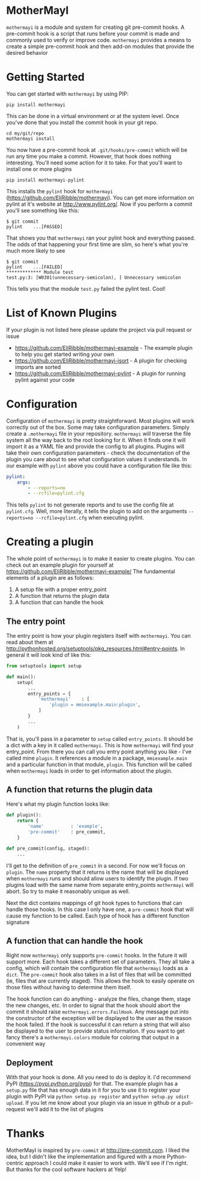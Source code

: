 MotherMayI
==========

`mothermayi` is a module and system for creating git pre-commit hooks. A pre-commit hook is a script that runs before your commit is made and commonly used to verify or improve code. `mothermayi` provides a means to create a simple pre-commit hook and then add-on modules that provide the desired behavior

Getting Started
===============

You can get started with `mothermayi` by using PIP:

```
pip install mothermayi
```

This can be done in a virtual environment or at the system level. Once you've done that you install the commit hook in your git repo.

```
cd my/git/repo
mothermayi install
```

You now have a pre-commit hook at `.git/hooks/pre-commit` which will be run any time you make a commit. However, that hook does nothing interesting. You'll need some action for it to take. For that you'll want to install one or more plugins

```
pip install mothermayi-pylint
```

This installs the `pylint` hook for `mothermayi` (https://github.com/EliRibble/mothermayi). You can get more information on pylint at it's website at http://www.pylint.org/. Now if you perform a commit you'll see something like this:

```
$ git commit
pylint    ...[PASSED]
```

That shows you that `mothermayi` ran your pylint hook and everything passed. The odds of that happening your first time are slim, so here's what you're much more likely to see

```
$ git commit
pylint    ...[FAILED]
************* Module test
test.py:3: [W0301(unnecessary-semicolon), ] Unnecessary semicolon
```

This tells you that the module `test.py` failed the pylint test. Cool!

List of Known Plugins
=====================

If your plugin is not listed here please update the project via pull request or issue

- https://github.com/EliRibble/mothermayi-example - The example plugin to help you get started writing your own
- https://github.com/EliRibble/mothermayi-isort - A plugin for checking imports are sorted
- https://github.com/EliRibble/mothermayi-pylint - A plugin for running pylint against your code

Configuration
=============

Configuration of `mothermayi` is pretty straightforward. Most plugins will work correctly out of the box. Some may take configuration parameters. Simply create a `.mothermayi` file in your repository. `mothermayi` will traverse the file system all the way back to the root looking for it. When it finds one it will import it as a YAML file and provide the config to all plugins. Plugins will take their own configuration parameters - check the documentation of the plugin you care about to see what configuration values it understands. In our example with `pylint` above you could have a configuration file like this:

```yaml
pylint:
    args:
        - --reports=no
        - --rcfile=pylint.cfg
```

This tells `pylint` to not generate reports and to use the config file at `pylint.cfg`. Well, more literally, it tells the plugin to add on the arguments `--reports=no --rcfile=pylint.cfg` when executing pylint.

Creating a plugin
=================

The whole point of `mothermayi` is to make it easier to create plugins. You can check out an example plugin for yourself at https://github.com/EliRibble/mothermayi-example/ The fundamental elements of a plugin are as follows:

1. A setup file with a proper entry_point
2. A function that returns the plugin data
3. A function that can handle the hook

The entry point
---------------

The entry point is how your plugin registers itself with `mothermayi`. You can read about them at http://pythonhosted.org/setuptools/pkg_resources.html#entry-points. In general it will look kind of like this:

```python
from setuptools import setup

def main():
    setup(
        ...
        entry_points = {
            'mothermayi'    : [
                'plugin = mmiexample.main:plugin',
            ]
        }
        ...
    )
```

That is, you'll pass in a parameter to `setup` called `entry_points`. It should be a dict with a key in it called `mothermayi`. This is how `mothermayi` will find your entry_point. From there you can call you entry point anything you like - I've called mine `plugin`. It references a module in a package, `mmiexample.main` and a particular function in that module, `plugin`. This function will be called when `mothermayi` loads in order to get information about the plugin.

A function that returns the plugin data
---------------------------------------

Here's what my plugin function looks like:

```python
def plugin():
    return {
        'name'          : 'example',
        'pre-commit'    : pre_commit,
    }

def pre_commit(config, staged):
    ...
```

I'll get to the definition of `pre_commit` in a second. For now we'll focus on `plugin`. The `name` property that it returns is the name that will be displayed when `mothermayi` runs and should allow users to identify the plugin. If two plugins load with the same name from separate entry_points `mothermayi` will abort. So try to make it reasonably unique as well.

Next the dict contains mappings of git hook types to functions that can handle those hooks. In this case I only have one, a `pre-commit` hook that will cause my function to be called. Each type of hook has a different function signature

A function that can handle the hook
-----------------------------------

Right now `mothermayi` only supports `pre-commit` hooks. In the future it will support more. Each hook takes a different set of parameters. They all take a config, which will contain the configuration file that `mothermayi` loads as a `dict`. The `pre-commit` hook also takes in a list of files that will be committed (ie, files that are currently staged). This allows the hook to easily operate on those files without having to determine them itself.

The hook function can do anything - analyze the files, change them, stage the new changes, etc. In order to signal that the hook should abort the commit it should raise `mothermayi.errors.FailHook`. Any message put into the constructor of the exception will be displayed to the user as the reason the hook failed. If the hook is successful it can return a string that will also be displayed to the user to provide status information. If you want to get fancy there's a `mothermayi.colors` module for coloring that output in a convenient way

Deployment
----------

With that your hook is done. All you need to do is deploy it. I'd recommend PyPI (https://pypi.python.org/pypi) for that. The example plugin has a `setup.py` file that has enough data in it for you to use it to register your plugin with PyPI via `python setup.py register` and `python setup.py sdist upload`. If you let me know about your plugin via an issue in github or a pull-request we'll add it to the list of plugins

Thanks
======
MotherMayI is inspired by `pre-commit` at http://pre-commit.com. I liked the idea, but I didn't like the implementation and figured with a more Python-centric approach I could make it easier to work with. We'll see if I'm right. But thanks for the cool software hackers at Yelp!

